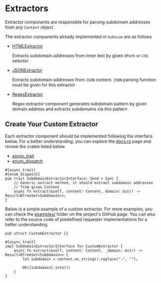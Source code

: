 # Extractors

Extractor components are responsible for parsing subdomain addresses from any `Content` object

The extractor components already implemented in `Subscan` are as follows

- [HTMLExtractor](https://docs.rs/subscan/latest/subscan/extractors/html/struct.HTMLExtractor.html)

    Extracts subdomain addresses from inner text by given `XPath` or `CSS` selector

- [JSONExtractor](https://docs.rs/subscan/latest/subscan/extractors/json/struct.JSONExtractor.html)

    Extracts subdomain addresses from `JSON` content. `JSON` parsing function must be given for this extractor

- [RegexExtractor](https://docs.rs/subscan/latest/subscan/extractors/regex/struct.RegexExtractor.html)

    Regex extractor component generates subdomain pattern by given domain address and extracts subdomains via this pattern

## Create Your Custom Extractor

Each extractor component should be implemented following the interface below. For a better understanding, you can explore the [docs.rs](https://docs.rs/subscan/latest/subscan/interfaces/extractor/index.html) page and review the crates listed below

- [async_trait](https://github.com/dtolnay/async-trait)
- [enum_dispatch](https://gitlab.com/antonok/enum_dispatch)

```rust,ignore
#[async_trait]
#[enum_dispatch]
pub trait SubdomainExtractorInterface: Send + Sync {
    // Generic extract method, it should extract subdomain addresses
    // from given Content
    async fn extract(&self, content: Content, domain: &str) -> Result<BTreeSet<Subdomain>>;
}
```

Below is a simple example of a custom extractor. For more examples, you can check the [examples/](https://github.com/eredotpkfr/subscan/tree/main/examples) folder on the project's GitHub page. You can also refer to the source code of predefined requester implementations for a better understanding

```rust,ignore
pub struct CustomExtractor {}

#[async_trait]
impl SubdomainExtractorInterface for CustomExtractor {
    async fn extract(&self, content: Content, _domain: &str) -> Result<BTreeSet<Subdomain>> {
        let subdomain = content.as_string().replace("-", "");

        Ok([subdomain].into())
    }
}
```
